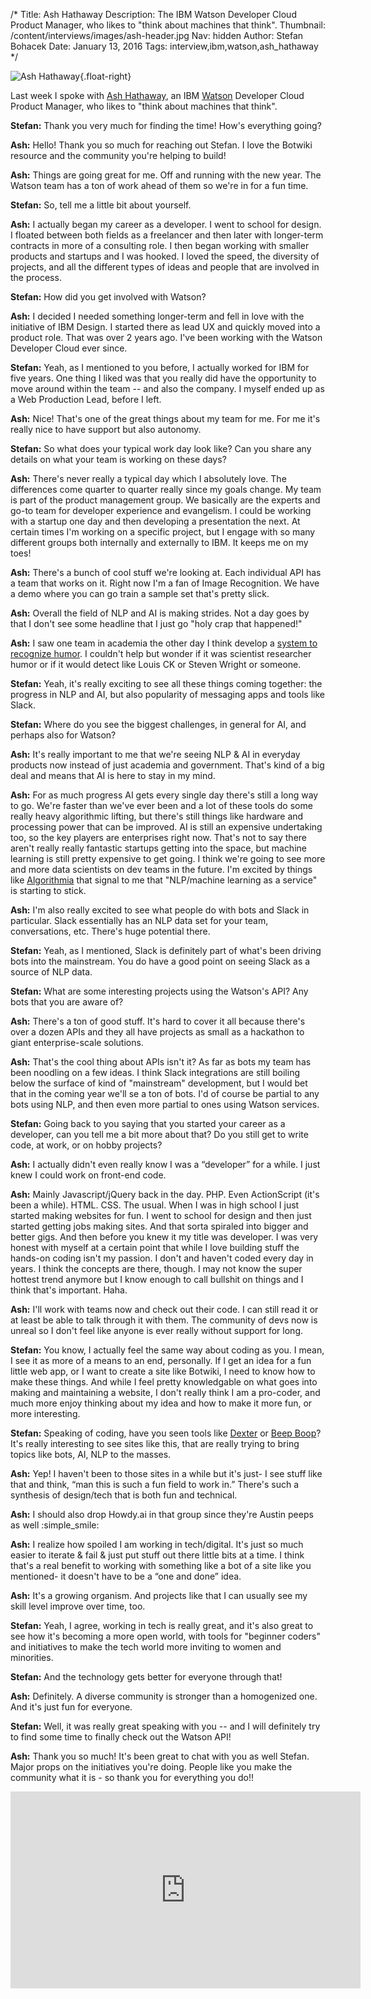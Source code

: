 /*
Title: Ash Hathaway
Description: The IBM Watson Developer Cloud Product Manager, who likes to "think about machines that think".
Thumbnail: /content/interviews/images/ash-header.jpg
Nav: hidden
Author: Stefan Bohacek
Date: January 13, 2016
Tags: interview,ibm,watson,ash_hathaway
*/

![Ash Hathaway](/content/interviews/images/ash.png){.float-right}

Last week I spoke with [Ash Hathaway](https://twitter.com/Ash_Hathaway/), an IBM [Watson](http://www.ibm.com/smarterplanet/us/en/ibmwatson/) Developer Cloud Product Manager, who likes to "think about machines that think". 

**Stefan:** Thank you very much for finding the time! How's everything going?

**Ash:** Hello! Thank you so much for reaching out Stefan. I love the Botwiki resource and the community you're helping to build!

**Ash:** Things are going great for me. Off and running with the new year. The Watson team has a ton of work ahead of them so we're in for a fun time.

**Stefan:** So, tell me a little bit about yourself.

**Ash:** I actually began my career as a developer. I went to school for design. I floated between both fields as a freelancer and then later with longer-term contracts in more of a consulting role. I then began working with smaller products and startups and I was hooked. I loved the speed, the diversity of projects, and all the different types of ideas and people that are involved in the process.

**Stefan:** How did you get involved with Watson?

**Ash:** I decided I needed something longer-term and fell in love with the initiative of IBM Design. I started there as lead UX and quickly moved into a product role. That was over 2 years ago. I've been working with the Watson Developer Cloud ever since.

**Stefan:** Yeah, as I mentioned to you before, I actually worked for IBM for five years. One thing I liked was that you really did have the opportunity to move around within the team -- and also the company. I myself ended up as a Web Production Lead, before I left.


**Ash:** Nice! That's one of the great things about my team for me. For me it's really nice to have support but also autonomy.

**Stefan:** So what does your typical work day look like? Can you share any details on what your team is working on these days? 

**Ash:** There's never really a typical day which I absolutely love. The differences come quarter to quarter really since my goals change. My team is part of the product management group. We basically are the experts and go-to team for developer experience and evangelism. I could be working with a startup one day and then developing a presentation the next. At certain times I'm working on a specific project, but I engage with so many different groups both internally and externally to IBM. It keeps me on my toes!

**Ash:** There's a bunch of cool stuff we're looking at. Each individual API has a team that works on it. Right now I'm a fan of Image Recognition. We have a demo where you can go train a sample set that's pretty slick.

**Ash:** Overall the field of NLP and AI is making strides. Not a day goes by that I don't see some headline that I just go "holy crap that happened!"

**Ash:** I saw one team in academia the other day I think develop a [system to recognize humor](http://www.technologyreview.com/view/545316/ai-algorithm-identifies-humorous-pictures/). I couldn't help but wonder if it was scientist researcher humor or if it would detect like Louis CK or Steven Wright or someone.

**Stefan:** Yeah, it's really exciting to see all these things coming together: the progress in NLP and AI, but also popularity of messaging apps and tools like Slack.

**Stefan:** Where do you see the biggest challenges, in general for AI, and perhaps also for Watson?

**Ash:** It's really important to me that we're seeing NLP & AI in everyday products now instead of just academia and government. That's kind of a big deal and means that AI is here to stay in my mind.

**Ash:** For as much progress AI gets every single day there's still a long way to go. We're faster than we've ever been and a lot of these tools do some really heavy algorithmic lifting, but there's still things like hardware and processing power that can be improved. AI is still an expensive undertaking too, so the key players are enterprises right now. That's not to say there aren't really really fantastic startups getting into the space, but machine learning is still pretty expensive to get going. I think we're going to see more and more data scientists on dev teams in the future. I'm excited by things like [Algorithmia](https://algorithmia.com/) that signal to me that "NLP/machine learning as a service" is starting to stick.

**Ash:** I'm also really excited to see what people do with bots and Slack in particular. Slack essentially has an NLP data set for your team, conversations, etc. There's huge potential there.

**Stefan:** Yeah, as I mentioned, Slack is definitely part of what's been driving bots into the mainstream. You do have a good point on seeing Slack as a source of NLP data.

**Stefan:** What are some interesting projects using the Watson's API? Any bots that you are aware of?

**Ash:** There's a ton of good stuff. It's hard to cover it all because there's over a dozen APIs and they all have projects as small as a hackathon to giant enterprise-scale solutions.

**Ash:** That's the cool thing about APIs isn't it? As far as bots my team has been noodling on a few ideas. I think Slack integrations are still boiling below the surface of kind of "mainstream" development, but I would bet that in the coming year we'll se a ton of bots. I'd of course be partial to any bots using NLP, and then even more partial to ones using Watson services.

**Stefan:** Going back to you saying that you started your career as a developer, can you tell me a bit more about that? Do you still get to write code, at work, or on hobby projects?

**Ash:** I actually didn't even really know I was a “developer” for a while. I just knew I could work on front-end code.

**Ash:** Mainly Javascript/jQuery back in the day. PHP. Even ActionScript (it's been a while). HTML. CSS. The usual. When I was in high school I just started making websites for fun. I went to school for design and then just started getting jobs making sites. And that sorta spiraled into bigger and better gigs. And then before you knew it my title was developer. I was very honest with myself at a certain point that while I love building stuff the hands-on coding isn't my passion. I don't and haven't coded every day in years. I think the concepts are there, though. I may not know the super hottest trend anymore but I know enough to call bullshit on things and I think that's important. Haha.

**Ash:** I'll work with teams now and check out their code. I can still read it or at least be able to talk through it with them. The community of devs now is unreal so I don't feel like anyone is ever really without support for long.


**Stefan:** You know, I actually feel the same way about coding as you. I mean, I see it as more of a means to an end, personally. If I get an idea for a fun little web app, or I want to create a site like Botwiki, I need to know how to make these things. And while I feel pretty knowledgable on what goes into making and maintaining a website, I don't really think I am a pro-coder, and much more enjoy thinking about my idea and how to make it more fun, or more interesting.


**Stefan:** Speaking of coding, have you seen tools like [Dexter](https://rundexter.com/) or [Beep Boop](https://beepboophq.com/)? It's really interesting to see sites like this, that are really trying to bring topics like bots, AI, NLP to the masses. 

**Ash:** Yep! I haven't been to those sites in a while but it's just- I see stuff like that and think, “man this is such a fun field to work in.” There's such a synthesis of design/tech that is both fun and technical.

**Ash:** I should also drop Howdy.ai in that group since they're Austin peeps as well :simple_smile:

**Ash:** I realize how spoiled I am working in tech/digital. It's just so much easier to iterate & fail & just put stuff out there little bits at a time. I think that's a real benefit to working with something like a bot of a site like you mentioned- it doesn't have to be a “one and done” idea. 

**Ash:** It's a growing organism. And projects like that I can usually see my skill level improve over time, too.

**Stefan:**  Yeah, I agree, working in tech is really great, and it's also great to see how it's becoming a more open world, with tools for "beginner coders" and initiatives to make the tech world more inviting to women and minorities.

**Stefan:** And the technology gets better for everyone through that!


**Ash:** Definitely. A diverse community is stronger than a homogenized one. And it's just fun for everyone.


**Stefan:** Well, it was really great speaking with you -- and I will definitely try to find some time to finally check out the Watson API!


**Ash:** Thank you so much! It's been great to chat with you as well Stefan. Major props on the initiatives you're doing. People like you make the community what it is - so thank you for everything you do!!


<div class="video-background">
  <div class="video-wrapper">
    <iframe width="560" height="315" src="https://www.youtube.com/embed/SYPsj0BRyrk" frameborder="0" allowfullscreen></iframe>
  </div>
</div>
